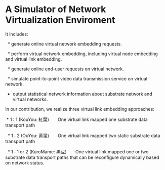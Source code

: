 # A Simulator of Network Virtualization Enviroment


It includes:

   * generate online virtual network embedding requests.

   * perform virtual network embedding, including virtual node embedding and virtual link embedding.  

   * generate online end-user requests on virtual network.

   * simulate point-to-point video data transmission service on virtual network.

  * output statistical network information about substrate network and virtual networks.
 

In our contribution, we realize three virtual link embedding approaches:

   *  1 : 1  (KouYou: 紅葉)
        One virtual link mapped one substrate data transport path

   *  1 : 2  (OuYou: 黄葉)
        One virtual link mapped two static substrate data transport path
        
   *  1 : 1 or 2 (KuroMame: 黒豆)
        One virtual link mapped one or two substrate data transport paths that can be reconfigure dynamically based on network status.

